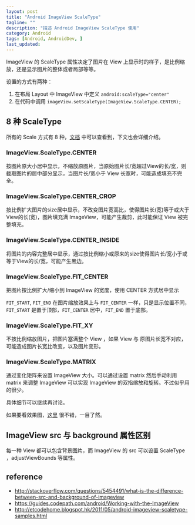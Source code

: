 ```yaml
---
layout: post
title: "Android ImageView ScaleType"
tagline: ""
description: "描述 Android ImageView ScaleType 使用"
category: Android
tags: [Android, AndroidDev, ]
last_updated: 
---
```


ImageView 的 ScaleType 属性决定了图片在 View 上显示时的样子，是比例缩放，还是显示图片的整体或者局部等等。

设置的方式有两种：

1. 在布局 Layout 中 ImageView 中定义 `android:scaleType="center"`
2. 在代码中调用 `imageView.setScaleType(ImageView.ScaleType.CENTER);`

## 8 种 ScaleType

所有的 Scale 方式有 8 种，[文档](https://developer.android.com/reference/android/widget/ImageView.ScaleType.html) 中可以查看到，下文也会详细介绍。


### ImageView.ScaleType.CENTER

按图片原大小居中显示，不缩放原图片，当原始图片长/宽超过View的长/宽，则截取图片的居中部分显示，当图片长/宽小于 View 长宽时，可能造成填充不完全。

### ImageView.ScaleType.CENTER_CROP

按比例扩大图片的size居中显示，不改变图片宽高比，使得图片长(宽)等于或大于View的长(宽)，图片填充满 ImageView，可能产生裁剪，此时能保证 View 被完整填充。

### ImageView.ScaleType.CENTER_INSIDE

将图片的内容完整居中显示，通过按比例缩小或原来的size使得图片长/宽小于或等于View的长/宽，可能产生黑边。

### ImageView.ScaleType.FIT_CENTER

把图片按比例扩大/缩小到 ImageView 的宽度，使用 CENTER 方式居中显示

`FIT_START`, `FIT_END` 在图片缩放效果上与 `FIT_CENTER` 一样，只是显示位置不同，`FIT_START` 是置于顶部，`FIT_CENTER` 居中，`FIT_END` 置于底部。


### ImageView.ScaleType.FIT_XY
不按比例缩放图片，把图片塞满整个 View ，如果 View 与 原图片长宽不对应，可能造成图片长宽比改变，以及图片变形。

### ImageView.ScaleType.MATRIX
通过变化矩阵来设置 ImageView 大小。可以通过设置 matrix 然后手动利用 matrix 来调整 ImageView 可以实现 ImageView 的双指缩放和旋转。不过似乎用的很少。

具体细节可以继续再讨论。

如果要看效果图，[这里](http://etcodehome.blogspot.hk/2011/05/android-imageview-scaletype-samples.html) 很不错，一目了然。

## ImageView src 与 background 属性区别

每一种 View 都可以包含背景图片，而 ImageView 的 src 可以设置 ScaleType ，adjustViewBounds 等属性。


## reference

- <http://stackoverflow.com/questions/5454491/what-is-the-difference-between-src-and-background-of-imageview>
- <https://guides.codepath.com/android/Working-with-the-ImageView>
- <http://etcodehome.blogspot.hk/2011/05/android-imageview-scaletype-samples.html>